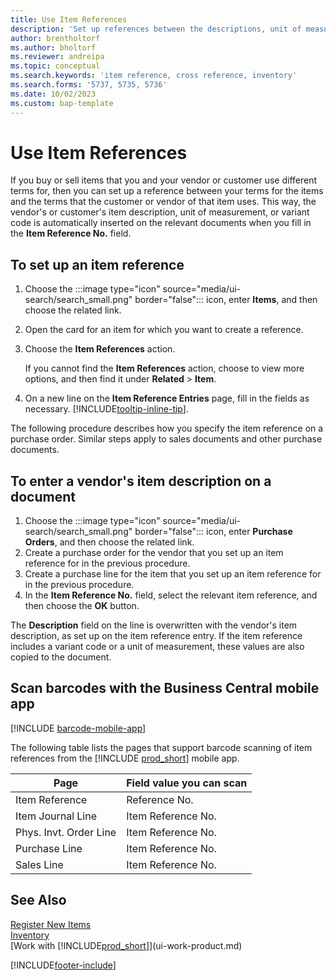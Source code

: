 ```yaml
---
title: Use Item References
description: 'Set up references between the descriptions, unit of measurements, and variants that you and your vendor or customer use for an item.'
author: brentholtorf
ms.author: bholtorf
ms.reviewer: andreipa
ms.topic: conceptual
ms.search.keywords: 'item reference, cross reference, inventory'
ms.search.forms: '5737, 5735, 5736'
ms.date: 10/02/2023
ms.custom: bap-template
---
```

# <a name="use-item-references"></a>Use Item References

If you buy or sell items that you and your vendor or customer use different terms for, then you can set up a reference between your terms for the items and the terms that the customer or vendor of that item uses. This way, the vendor's or customer's item description, unit of measurement, or variant code is automatically inserted on the relevant documents when you fill in the **Item Reference No.** field.  

## <a name="to-set-up-an-item-reference"></a>To set up an item reference

1. Choose the :::image type="icon" source="media/ui-search/search_small.png" border="false"::: icon, enter **Items**, and then choose the related link.
2. Open the card for an item for which you want to create a reference.
3. Choose the **Item References** action.

     If you cannot find the **Item References** action, choose to view more options, and then find it under **Related** > **Item**.
  
4. On a new line on the **Item Reference Entries** page, fill in the fields as necessary. [!INCLUDE[tooltip-inline-tip](includes/tooltip-inline-tip_md.md)].

The following procedure describes how you specify the item reference on a purchase order. Similar steps apply to sales documents and other purchase documents.  

## <a name="to-enter-a-vendors-item-description-on-a-document"></a>To enter a vendor's item description on a document

1. Choose the :::image type="icon" source="media/ui-search/search_small.png" border="false"::: icon, enter **Purchase Orders**, and then choose the related link.
2. Create a purchase order for the vendor that you set up an item reference for in the previous procedure.
3. Create a purchase line for the item that you set up an item reference for in the previous procedure.
4. In the **Item Reference No.** field, select the relevant item reference, and then choose the **OK** button.

The **Description** field on the line is overwritten with the vendor's item description, as set up on the item reference entry. If the item reference includes a variant code or a unit of measurement, these values are also copied to the document.  

## <a name="scan-barcodes-with-the-business-central-mobile-app"></a>Scan barcodes with the Business Central mobile app

[!INCLUDE [barcode-mobile-app](includes/barcode-mobile-app.md)]

The following table lists the pages that support barcode scanning of item references from the [!INCLUDE [prod_short](includes/prod_short.md)] mobile app.

|Page  |Field value you can scan  |
|---------|---------|
|Item Reference     | Reference No.        |
|Item Journal Line     | Item Reference No.        |
|Phys. Invt. Order Line     |Item Reference No.         |
|Purchase Line     |   Item Reference No.      |
|Sales Line     | Item Reference No.        |

## <a name="see-also"></a>See Also

[Register New Items](inventory-how-register-new-items.md)  
[Inventory](inventory-manage-inventory.md)  
[Work with [!INCLUDE[prod_short](includes/prod_short.md)]](ui-work-product.md)


[!INCLUDE[footer-include](includes/footer-banner.md)]
